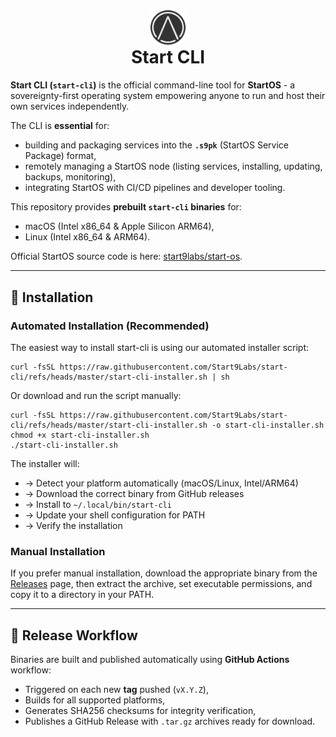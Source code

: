 <div align="center">
  <img src="https://raw.githubusercontent.com/Start9Labs/start-os/refs/heads/master/web/projects/shared/assets/img/icon.png" alt="Project Logo" width="11%" />
  <h1 style="margin-top: 0;">Start CLI</h1>
</div>

**Start CLI (`start-cli`)** is the official command-line tool for **StartOS** - a sovereignty-first operating system empowering anyone to run and host their own services independently.

The CLI is **essential** for:  
- building and packaging services into the **`.s9pk`** (StartOS Service Package) format,  
- remotely managing a StartOS node (listing services, installing, updating, backups, monitoring),  
- integrating StartOS with CI/CD pipelines and developer tooling.  

This repository provides **prebuilt `start-cli` binaries** for:  
- macOS (Intel x86_64 & Apple Silicon ARM64),  
- Linux (Intel x86_64 & ARM64).  

Official StartOS source code is here: [start9labs/start-os](https://github.com/start9labs/start-os).  

---

## 🔧 Installation

### Automated Installation (Recommended)

The easiest way to install start-cli is using our automated installer script:
```
curl -fsSL https://raw.githubusercontent.com/Start9Labs/start-cli/refs/heads/master/start-cli-installer.sh | sh
```
Or download and run the script manually:
```
curl -fsSL https://raw.githubusercontent.com/Start9Labs/start-cli/refs/heads/master/start-cli-installer.sh -o start-cli-installer.sh
chmod +x start-cli-installer.sh
./start-cli-installer.sh
```

The installer will:
- → Detect your platform automatically (macOS/Linux, Intel/ARM64)
- → Download the correct binary from GitHub releases
- → Install to `~/.local/bin/start-cli`
- → Update your shell configuration for PATH
- → Verify the installation

### Manual Installation

If you prefer manual installation, download the appropriate binary from the [Releases](https://github.com/Start9Labs/start-cli/releases) page, then extract the archive, set executable permissions, and copy it to a directory in your PATH.

---

## 🔄 Release Workflow

Binaries are built and published automatically using **GitHub Actions** workflow:  

- Triggered on each new **tag** pushed (`vX.Y.Z`),  
- Builds for all supported platforms,  
- Generates SHA256 checksums for integrity verification,  
- Publishes a GitHub Release with `.tar.gz` archives ready for download.  
